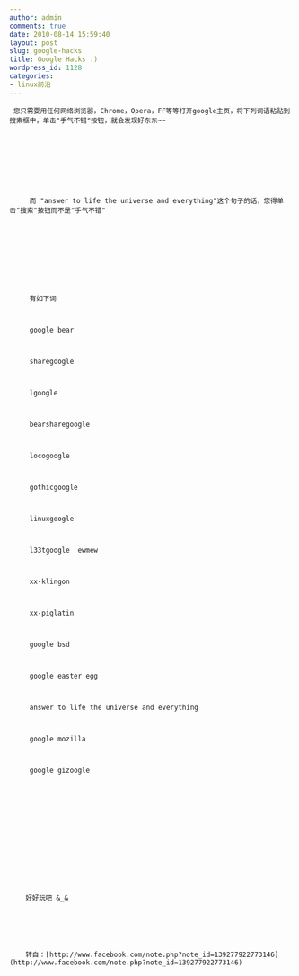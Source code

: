 ```yaml
---
author: admin
comments: true
date: 2010-08-14 15:59:40
layout: post
slug: google-hacks
title: Google Hacks :)
wordpress_id: 1128
categories:
- linux前沿
---
```



	 






	 您只需要用任何网络浏览器，Chrome，Opera，FF等等打开google主页，将下列词语粘贴到搜索框中，单击"手气不错"按钮，就会发现好东东~~






	


		 而 "answer to life the universe and everything"这个句子的话，您得单击"搜索"按钮而不是"手气不错"  

		   

		
	


	


		 有如下词  

		  

		 google bear  

		  

		 sharegoogle   

		  

		 lgoogle   

		   

		 bearsharegoogle   

		  

		 locogoogle   

		  

		 gothicgoogle   

		  

		 linuxgoogle   

		  

		 l33tgoogle  ewmew  

		  

		 xx-klingon  

		  

		 xx-piglatin  

		  

		 google bsd  

		  

		 google easter egg  

		  

		 answer to life the universe and everything  

		  

		 google mozilla  

		  

		 google gizoogle
	


	


		  

		
	


	


		好好玩吧 &_& 
	


	


		转自：[http://www.facebook.com/note.php?note_id=139277922773146](http://www.facebook.com/note.php?note_id=139277922773146)
	






	  

	




	 




